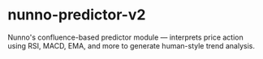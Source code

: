 # nunno-predictor-v2
Nunno's confluence-based predictor module — interprets price action using RSI, MACD, EMA, and more to generate human-style trend analysis.
